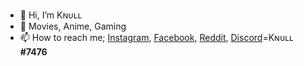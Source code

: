 - 👋 Hi, I’m Kɴᴜʟʟ
- 👀 Movies, Anime, Gaming
- 📫 How to reach me; [Instagram](https://www.instagram.com/i.mu1z/), [Facebook](https://www.facebook.com/knuIl/), [Reddit](https://www.reddit.com/user/Knull_9), [Discord](https://discord.com/)=Kɴᴜʟʟ __#7476__

<!---
Knull9/Knull9 is a ✨ special ✨ repository because its `README.md` (this file) appears on your GitHub profile.
You can click the Preview link to take a look at your changes.
--->

